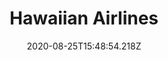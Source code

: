 ---
pos: 15
title: Hawaiian Airlines
provider: HA
voiding: 24 Hours
date_change: 
fop: 
shopping: 
  - Published
  - Negotiated
booking: 
cancel_refund: 
seats: 
services: 
split: 
disruptions: 
status: Certification
date: 2020-08-25T15:48:54.218Z
layout: post
---